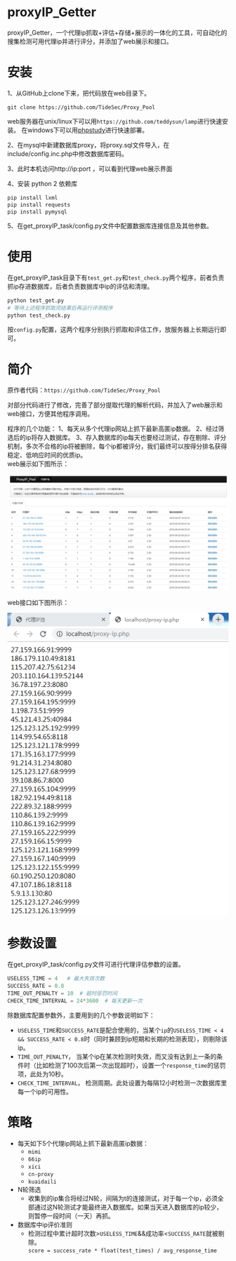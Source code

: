 ﻿# proxyIP_Getter
proxyIP_Getter，一个代理ip抓取+评估+存储+展示的一体化的工具，可自动化的搜集检测可用代理ip并进行评分，并添加了web展示和接口。

# 安装
1、从GitHub上clone下来，把代码放在web目录下。
```
git clone https://github.com/TideSec/Proxy_Pool
```
web服务器在unix/linux下可以用`https://github.com/teddysun/lamp`进行快速安装。
在windows下可以用[phpstudy](http://phpstudy.php.cn/)进行快速部署。

2、在mysql中新建数据库proxy，将proxy.sql文件导入，在include/config.inc.php中修改数据库密码。

3、此时本机访问http://ip:port ，可以看到代理web展示界面

4、安装 python 2 依赖库
```
pip install lxml
pip install requests
pip install pymysql
```
5、在get_proxyIP_task/config.py文件中配置数据库连接信息及其他参数。

# 使用
在get_proxyIP_task目录下有`test_get.py`和`test_check.py`两个程序，前者负责抓ip存进数据库，后者负责数据库中ip的评估和清理。
```bash
python test_get.py
# 等待上述程序抓取完结果后再运行评测程序
python test_check.py
```
按`config.py`配置，这两个程序分别执行抓取和评估工作，放服务器上长期运行即可。

# 简介
原作者代码：`https://github.com/TideSec/Proxy_Pool`

对部分代码进行了修改，完善了部分提取代理的解析代码，并加入了web展示和web接口，方便其他程序调用。

程序的几个功能：
1、每天从多个代理ip网站上抓下最新高匿ip数据。
2、经过筛选后的ip将存入数据库。
3、存入数据库的ip每天也要经过测试，存在剔除、评分机制，多次不合格的ip将被删除，每个ip都被评分，我们最终可以按得分排名获得稳定、低响应时间的优质ip。	
web展示如下图所示：
<div align=center><img src=images/001.png ></div>

web接口如下图所示：
<div align=center><img src=images/002.png ></div>

# 参数设置
在get_proxyIP_task/config.py文件可进行代理评估参数的设置。
```python
USELESS_TIME = 4   # 最大失效次数
SUCCESS_RATE = 0.8
TIME_OUT_PENALTY = 10  # 超时惩罚时间
CHECK_TIME_INTERVAL = 24*3600  # 每天更新一次
```
除数据库配置参数外，主要用到的几个参数说明如下：
* ```USELESS_TIME```和```SUCCESS_RATE```是配合使用的，当某个```ip```的```USELESS_TIME < 4 && SUCCESS_RATE < 0.8```时（同时兼顾到ip短期和长期的检测表现），则剔除该ip。
* ```TIME_OUT_PENALTY```， 当某个ip在某次检测时失效，而又没有达到上一条的条件时（比如检测了100次后第一次出现超时），设置一个```response_time```的惩罚项，此处为10秒。
* ```CHECK_TIME_INTERVAL```， 检测周期。此处设置为每隔12小时检测一次数据库里每一个ip的可用性。

# 策略
* 每天如下5个代理ip网站上抓下最新高匿ip数据：
  * ```mimi```
  * ```66ip```
  * ```xici```
  * ```cn-proxy```
  * ```kuaidaili```
* N轮筛选
  * 收集到的ip集合将经过N轮，间隔为t的连接测试，对于每一个ip，必须全部通过这N轮测试才能最终进入数据库。如果当天进入数据库的ip较少，则暂停一段时间（一天）再抓。
* 数据库中ip评价准则
  * 检测过程中累计超时次数>```USELESS_TIME```&&成功率<```SUCCESS_RATE```就被剔除。  
  ```score = success_rate * float(test_times) / avg_response_time```  

